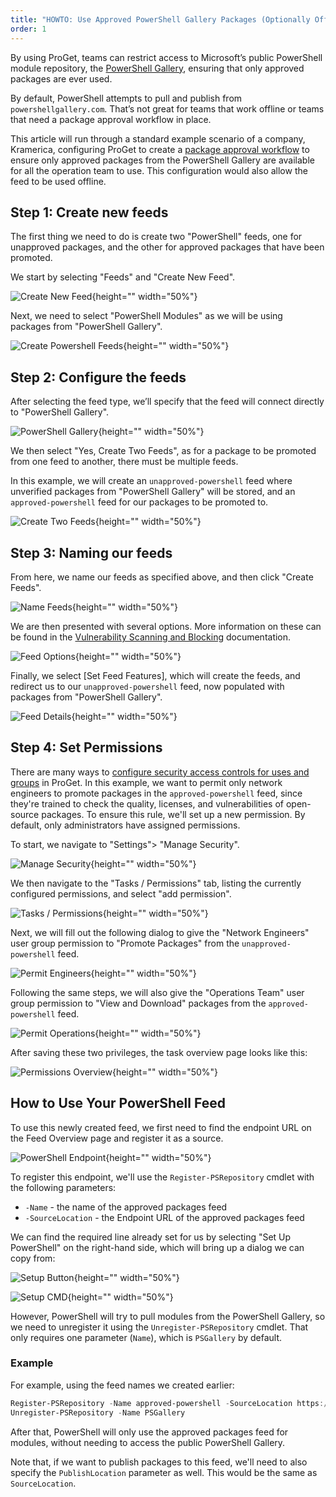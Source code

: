 ```yaml
---
title: "HOWTO: Use Approved PowerShell Gallery Packages (Optionally Offline)"
order: 1
---
```



By using ProGet, teams can restrict access to Microsoft’s public PowerShell module repository, the [PowerShell Gallery](https://www.powershellgallery.com/), ensuring that only approved packages are ever used.

By default, PowerShell attempts to pull and publish from `powershellgallery.com`. That’s not great for teams that work offline or teams that need a package approval workflow in place.

This article will run through a standard example scenario of a company, Kramerica, configuring ProGet to create a [package approval workflow](https://blog.inedo.com/nuget/package-approval-workflow) to ensure only approved packages from the PowerShell Gallery are available for all the operation team to use. This configuration would also allow the feed to be used offline.

## Step 1: Create new feeds

The first thing we need to do is create two "PowerShell" feeds, one for unapproved packages, and the other for approved packages that have been promoted.

We start by selecting "Feeds" and "Create New Feed".

![Create New Feed](/resources/docs/proget-feeds-createnewfeed.png){height="" width="50%"}

Next, we need to select "PowerShell Modules" as we will be using packages from "PowerShell Gallery".

![Create Powershell Feeds](/resources/docs/proget-feeds-powershellselect.png){height="" width="50%"}

## Step 2: Configure the feeds

After selecting the feed type, we’ll specify that the feed will connect directly to "PowerShell Gallery".

![PowerShell Gallery](/resources/docs/proget-powershell-connecttoorg.png){height="" width="50%"}

We then select "Yes, Create Two Feeds", as for a package to be promoted from one feed to another, there must be multiple feeds.

In this example, we will create an `unapproved-powershell` feed where unverified packages from "PowerShell Gallery" will be stored, and an `approved-powershell` feed for our packages to be promoted to.

![Create Two Feeds](/resources/docs/proget-feeds-twofeeds.png){height="" width="50%"}

## Step 3: Naming our feeds

From here, we name our feeds as specified above, and then click "Create Feeds".

![Name Feeds](/resources/docs/proget-powershell-namefeeds.png){height="" width="50%"}

We are then presented with several options. More information on these can be found in the [Vulnerability Scanning and Blocking](/docs/proget/sca/vulnerabilities) documentation.

![Feed Options](/resources/docs/proget-powershell-newfeedoptions.png){height="" width="50%"}

Finally, we select [Set Feed Features], which will create the feeds, and redirect us to our `unapproved-powershell` feed, now populated with packages from "PowerShell Gallery".

![Feed Details](/resources/docs/proget-powershellunapproved-feed.png){height="" width="50%"}

## Step 4: Set Permissions

There are many ways to [configure security access controls for uses and groups](/docs/proget/administration-security) in ProGet. In this example, we want to permit only network engineers to promote packages in the `approved-powershell` feed, since they're trained to check the quality, licenses, and vulnerabilities of open-source packages. To ensure this rule, we'll set up a new permission. By default, only administrators have assigned permissions.

To start, we navigate to "Settings"> "Manage Security".

![Manage Security](/resources/docs/proget-admin-managesecurity.png){height="" width="50%"}

We then navigate to the "Tasks / Permissions" tab, listing the currently configured permissions, and select "add permission".

![Tasks / Permissions](/resources/docs/proget-admin-taskspermissions-add.png){height="" width="50%"}

Next, we will fill out the following dialog to give the "Network Engineers" user group permission to "Promote Packages" from the `unapproved-powershell` feed.

![Permit Engineers](/resources/docs/proget-powershell-permitengineers.png){height="" width="50%"}

Following the same steps, we will also give the "Operations Team" user group permission to "View and Download" packages from the `approved-powershell` feed.

![Permit Operations](/resources/docs/proget-powershell-permitoperations.png){height="" width="50%"}

After saving these two privileges, the task overview page looks like this:

![Permissions Overview](/resources/docs/proget-admin-taskspermissions-powershelladded.png){height="" width="50%"}

## How to Use Your PowerShell Feed

To use this newly created feed, we first need to find the endpoint URL on the Feed Overview page and register it as a source.

![PowerShell Endpoint](/resources/docs/proget-powershell-endpoint.png){height="" width="50%"}

To register this endpoint, we'll use the `Register-PSRepository` cmdlet with the following parameters:

- `-Name` - the name of the approved packages feed
- `-SourceLocation` - the Endpoint URL of the approved packages feed

We can find the required line already set for us by selecting "Set Up PowerShell" on the right-hand side, which will bring up a dialog we can copy from:

![Setup Button](/resources/docs/proget-powershell-setupselect.png){height="" width="50%"}

![Setup CMD](/resources/docs/proget-powershell-setupcmd.png){height="" width="50%"}

However, PowerShell will try to pull modules from the PowerShell Gallery, so we need to unregister it using the `Unregister-PSRepository` cmdlet. That only requires one parameter (`Name`), which is `PSGallery` by default.

### Example

For example, using the feed names we created earlier:

```powershell
Register-PSRepository -Name approved-powershell -SourceLocation https://«host-name»/nuget/approved-powershell
Unregister-PSRepository -Name PSGallery
```

After that, PowerShell will only use the approved packages feed for modules, without needing to access the public PowerShell Gallery.

Note that, if we want to publish packages to this feed, we'll need to also specify the `PublishLocation` parameter as well. This would be the same as `SourceLocation`.